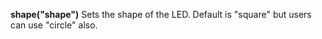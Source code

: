 <a name="shape"></a>**shape("shape")** Sets the shape of the LED. Default is "square" but users can use "circle" also. 

<!--UPDATE WIDGET_IN_CSOUND
    SIdent sprintf "shape(%s) ", rand(100) < 70 ? "square" : "circle"
    SIdentifier strcat SIdentifier, SIdent
-->
